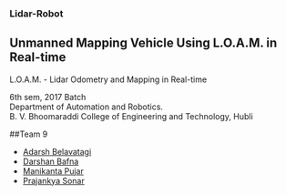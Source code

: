###                                          Lidar-Robot
## Unmanned Mapping Vehicle Using L.O.A.M. in Real-time
 L.O.A.M. - Lidar Odometry and Mapping in Real-time
 
6th sem, 2017 Batch  
Department of Automation and Robotics.  
B. V. Bhoomaraddi College of Engineering and Technology, Hubli  

>
##Team 9
- [Adarsh Belavatagi](http://github.com/Belavatagi)
- [Darshan Bafna](http://github.com/Darshabafna)
- [Manikanta Pujar](http://github.com/pujarmani)
- [Prajankya Sonar](http://github.com/Prajankya)
